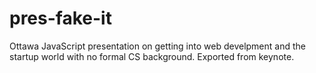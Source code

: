 # pres-fake-it
Ottawa JavaScript presentation on getting into web develpment and the startup world with no formal CS background. Exported from keynote.
